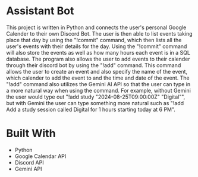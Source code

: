 # Assistant Bot

This project is written in Python and connects the user's personal Google Calender to their own Discord Bot.
The user is then able to list events taking place that day by using the "!commit" command, which then lists all the user's events with their details for the day.
Using the "!commit" command will also store the events as well as how many hours each event is in a SQL database.
The program also allows the user to add events to their calender through their discord bot by using the "!add" command.
This command allows the user to create an event and also specify the name of the event, which calender to add the event to and the time and date of the event.
The "!add" command also utilizes the Gemini AI API so that the user can type in a more natural way when using the command.
For example, without Gemini the user would type out "!add study "2024-08-25T09:00:00Z" "Digital"", but with Gemini the user can
type something more natural such as "!add Add a study session called Digital for 1 hours starting today at 6 PM".

# Built With
- Python
- Google Calendar API
- Discord API
- Gemini API
